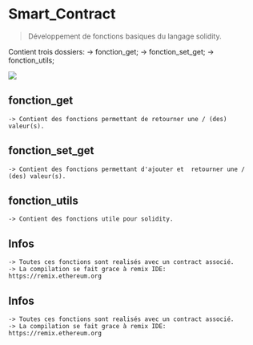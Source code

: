 # Smart_Contract

> Développement de fonctions basiques du langage solidity.


Contient trois dossiers:
	-> fonction_get;
	-> fonction_set_get;
	-> fonction_utils;

![](header.png)


## fonction_get

	-> Contient des fonctions permettant de retourner une / (des) valeur(s).



## fonction_set_get

	-> Contient des fonctions permettant d'ajouter et  retourner une / (des) valeur(s).


## fonction_utils

	-> Contient des fonctions utile pour solidity.

## Infos

	-> Toutes ces fonctions sont realisés avec un contract associé.
	-> La compilation se fait grace à remix IDE: https://remix.ethereum.org

## Infos

    -> Toutes ces fonctions sont realisés avec un contract associé.
    -> La compilation se fait grace à remix IDE: https://remix.ethereum.org
